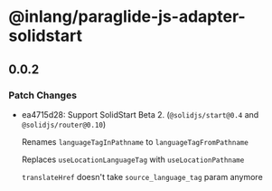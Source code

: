 # @inlang/paraglide-js-adapter-solidstart

## 0.0.2

### Patch Changes

- ea4715d28: Support SolidStart Beta 2. (`@solidjs/start@0.4` and `@solidjs/router@0.10`)

  Renames `languageTagInPathname` to `languageTagFromPathname`

  Replaces `useLocationLanguageTag` with `useLocationPathname`

  `translateHref` doesn't take `source_language_tag` param anymore
